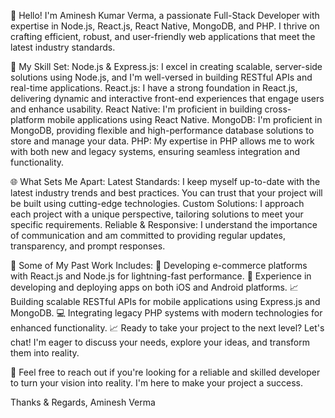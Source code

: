 👋 Hello! I'm Aminesh Kumar Verma, a passionate Full-Stack Developer with expertise in Node.js, React.js, React Native, MongoDB, and PHP. I thrive on crafting efficient, robust, and user-friendly web applications that meet the latest industry standards.

💼 My Skill Set:
Node.js & Express.js: I excel in creating scalable, server-side solutions using Node.js, and I'm well-versed in building RESTful APIs and real-time applications.
React.js: I have a strong foundation in React.js, delivering dynamic and interactive front-end experiences that engage users and enhance usability.
React Native: I'm proficient in building cross-platform mobile applications using React Native.
MongoDB: I'm proficient in MongoDB, providing flexible and high-performance database solutions to store and manage your data.
PHP: My expertise in PHP allows me to work with both new and legacy systems, ensuring seamless integration and functionality.

🌐 What Sets Me Apart:
Latest Standards: I keep myself up-to-date with the latest industry trends and best practices. You can trust that your project will be built using cutting-edge technologies.
Custom Solutions: I approach each project with a unique perspective, tailoring solutions to meet your specific requirements.
Reliable & Responsive: I understand the importance of communication and am committed to providing regular updates, transparency, and prompt responses.

💼 Some of My Past Work Includes:
🚀 Developing e-commerce platforms with React.js and Node.js for lightning-fast performance.
📱 Experience in developing and deploying apps on both iOS and Android platforms.
📈 Building scalable RESTful APIs for mobile applications using Express.js and MongoDB.
💻 Integrating legacy PHP systems with modern technologies for enhanced functionality.
📈 Ready to take your project to the next level? Let's chat! I'm eager to discuss your needs, explore your ideas, and transform them into reality.

🌟 Feel free to reach out if you're looking for a reliable and skilled developer to turn your vision into reality. I'm here to make your project a success.

Thanks & Regards,
Aminesh Verma
